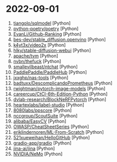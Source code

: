# 2022-09-01

1. [tiangolo/sqlmodel](https://github.com/tiangolo/sqlmodel "SQL databases in Python, designed for simplicity, compatibility, and robustness.") [Python]
2. [python-poetry/poetry](https://github.com/python-poetry/poetry "Python dependency management and packaging made easy.") [Python]
3. [EvanLi/Github-Ranking](https://github.com/EvanLi/Github-Ranking "⭐Github Ranking⭐ Github stars and forks ranking list. Github Top100 stars list of different languages. Automatically update daily. | Github仓库排名，每日自动更新") [Python]
4. [bes-dev/stable_diffusion.openvino](https://github.com/bes-dev/stable_diffusion.openvino "") [Python]
5. [k4yt3x/video2x](https://github.com/k4yt3x/video2x "A lossless video/GIF/image upscaler achieved with waifu2x, Anime4K, SRMD and RealSR. Started in Hack the Valley 2, 2018.") [Python]
6. [hlky/stable-diffusion-webui](https://github.com/hlky/stable-diffusion-webui "Stable Diffusion web UI") [Python]
7. [apache/tvm](https://github.com/apache/tvm "Open deep learning compiler stack for cpu, gpu and specialized accelerators") [Python]
8. [nvbn/thefuck](https://github.com/nvbn/thefuck "Magnificent app which corrects your previous console command.") [Python]
9. [smallevilbeast/ntchat](https://github.com/smallevilbeast/ntchat "微信SDK, Python微信机器人SDK, Python微信WebApi接口") [Python]
10. [PaddlePaddle/PaddleHub](https://github.com/PaddlePaddle/PaddleHub "Awesome pre-trained models toolkit based on PaddlePaddle. (400+ models including Image, Text, Audio, Video and Cross-Modal with Easy Inference & Serving)") [Python]
11. [jxxghp/nas-tools](https://github.com/jxxghp/nas-tools "NAS媒体库资源归集、整理自动化工具") [Python]
12. [badtuxx/DescomplicandoPrometheus](https://github.com/badtuxx/DescomplicandoPrometheus "Repositório do treinamento Descomplicando o Prometheus da LINUXtips") [Python]
13. [rwightman/pytorch-image-models](https://github.com/rwightman/pytorch-image-models "PyTorch image models, scripts, pretrained weights -- ResNet, ResNeXT, EfficientNet, EfficientNetV2, NFNet, Vision Transformer, MixNet, MobileNet-V3/V2, RegNet, DPN, CSPNet, and more") [Python]
14. [careercup/CtCI-6th-Edition-Python](https://github.com/careercup/CtCI-6th-Edition-Python "Cracking the Coding Interview 6th Ed. Python Solutions") [Python]
15. [dvlab-research/BlockNeRFPytorch](https://github.com/dvlab-research/BlockNeRFPytorch "1. Weekly classified NeRF literature. 2. Non-official implementation of Block-NeRF and Mega-NeRF in Pytorch. 3. Train your large-scale NeRF in the wild.") [Python]
16. [heartexlabs/label-studio](https://github.com/heartexlabs/label-studio "Label Studio is a multi-type data labeling and annotation tool with standardized output format") [Python]
17. [8080labs/ppscore](https://github.com/8080labs/ppscore "Predictive Power Score (PPS) in Python") [Python]
18. [nccgroup/ScoutSuite](https://github.com/nccgroup/ScoutSuite "Multi-Cloud Security Auditing Tool") [Python]
19. [alibaba/EasyCV](https://github.com/alibaba/EasyCV "An all-in-one toolkit for computer vision") [Python]
20. [OWASP/CheatSheetSeries](https://github.com/OWASP/CheatSheetSeries "The OWASP Cheat Sheet Series was created to provide a concise collection of high value information on specific application security topics.") [Python]
21. [eriklindernoren/ML-From-Scratch](https://github.com/eriklindernoren/ML-From-Scratch "Machine Learning From Scratch. Bare bones NumPy implementations of machine learning models and algorithms with a focus on accessibility. Aims to cover everything from linear regression to deep learning.") [Python]
22. [521xueweihan/HelloGitHub](https://github.com/521xueweihan/HelloGitHub "分享 GitHub 上有趣、入门级的开源项目。Share interesting, entry-level open source projects on GitHub.") [Python]
23. [gradio-app/gradio](https://github.com/gradio-app/gradio "Create UIs for your machine learning model in Python in 3 minutes") [Python]
24. [jina-ai/jina](https://github.com/jina-ai/jina "🔮 Build cross-modal and multimodal applications on the cloud · Neural Search · Creative AI · Cloud Native · MLOps") [Python]
25. [NVIDIA/NeMo](https://github.com/NVIDIA/NeMo "NeMo: a toolkit for conversational AI") [Python]
